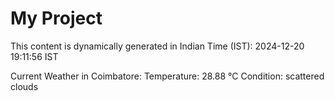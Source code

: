 # My Project

This content is dynamically generated in Indian Time (IST): 2024-12-20 19:11:56 IST


Current Weather in Coimbatore:
Temperature: 28.88 °C
Condition: scattered clouds
